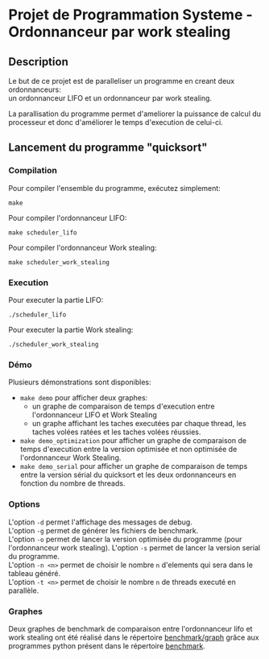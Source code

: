 # Projet de Programmation Systeme - Ordonnanceur par work stealing

## Description

Le but de ce projet est de paralleliser un programme en creant deux ordonnanceurs:  
    un ordonnanceur LIFO et un ordonnanceur par work stealing.

La parallisation du programme permet d'ameliorer la puissance de calcul du processeur et donc d'améliorer le temps d'execution de celui-ci.

## Lancement du programme "quicksort"
### Compilation
Pour compiler l'ensemble du programme, exécutez simplement:
```
make
```
Pour compiler l'ordonnanceur LIFO:
```
make scheduler_lifo
```
Pour compiler l'ordonnanceur Work stealing:
```
make scheduler_work_stealing
```

### Execution
Pour executer la partie LIFO:
```
./scheduler_lifo
```
Pour executer la partie Work stealing:
```
./scheduler_work_stealing
```

### Démo
Plusieurs démonstrations sont disponibles:
- `make demo` pour afficher deux graphes:
    - un graphe de comparaison de temps d'execution entre l'ordonnanceur LIFO et Work Stealing
    - un graphe affichant les taches executées par chaque thread, les taches volées ratées et les taches volées réussies.
- `make demo_optimization` pour afficher un graphe de comparaison de temps d'execution entre la version optimisée et non optimisée de l'ordonnanceur Work Stealing.
- `make demo_serial` pour afficher un graphe de comparaison de temps entre la version sérial du quicksort et les deux ordonnanceurs en fonction du nombre de threads.

### Options
L'option `-d` permet l'affichage des messages de debug.  
L'option `-g` permet de générer les fichiers de benchmark.   
L'option `-o` permet de lancer la version optimisée du programme (pour l'ordonnanceur work stealing).
L'option `-s` permet de lancer la version serial du programme.  
L'option `-n <n>` permet de choisir le nombre `n` d'elements qui sera dans le tableau généré.  
L'option `-t <n>` permet de choisir le nombre `n` de threads executé en parallèle. 

### Graphes

Deux graphes de benchmark de comparaison entre l'ordonnanceur lifo et work stealing ont été réalisé dans le répertoire [benchmark/graph](https://gaufre.informatique.univ-paris-diderot.fr/dedeoglu/scheduler-lifo-work-stealing/tree/dev/benchmark/graph)
grâce aux programmes python présent dans le répertoire [benchmark](https://gaufre.informatique.univ-paris-diderot.fr/dedeoglu/scheduler-lifo-work-stealing/tree/dev/benchmark).
